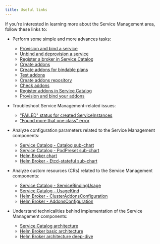 ```yaml
---
title: Useful links
---
```


If you're interested in learning more about the Service Management area, follow these links to:

- Perform some simple and more advances tasks:
  - [Provision and bind a service](../../../03-tutorials/00-service-management/smgt-01-sc-provisioning.md)
  - [Unbind and deprovision a service](../../../03-tutorials/00-service-management/smgt-02-sc-deprovisioning.md)
  - [Register a broker in Service Catalog](../../../03-tutorials/00-service-management/smgt-03-sc-broker-registration.md)
  - [Create addons](../../../03-tutorials/00-service-management/smgt-11-hb-create-addons.md)
  - [Create addons for bindable plans](../../../03-tutorials/00-service-management/smgt-12-hb-bind-addons.md)
  - [Test addons](../../../03-tutorials/00-service-management/smgt-13-hb-test-addons.md)
  - [Create addons repository](../../../03-tutorials/00-service-management/smgt-14-hb-create-addons-repo.md)
  - [Check addons](../../../03-tutorials/00-service-management/smgt-15-hb-check-addons.md)
  - [Register addons in Service Catalog](../../../03-tutorials/00-service-management/smgt-16-hb-register-addons-sc.md)
  - [Provision and bind your addons](../../../03-tutorials/00-service-management/smgt-17-hb-provision-addons-sc.md)

- Troubleshoot Service Management-related issues:
  - ["FAILED" status for created ServiceInstances](../../../04-operation-guides/troubleshooting/smgt-01-instance-failed-status.md)
  - ["Found more that one class" error](../../../04-operation-guides/troubleshooting/smgt-02-id-conflict.md)

- Analyze configuration parameters related to the Service Management components:
  - [Service Catalog - Catalog sub-chart](../../../05-technical-reference/00-configuration-parameters/smgt-01-sc-catalog-subchart.md)
  - [Service Catalog - PodPreset sub-chart](../../../05-technical-reference/00-configuration-parameters/smgt-02-sc-podpreset-subchart.md)
  - [Helm Broker chart](../../../05-technical-reference/00-configuration-parameters/smgt-03-hb-chart.md)
  - [Helm Broker - Etcd-stateful sub-chart](../../../05-technical-reference/00-configuration-parameters/smgt-04-hb-etcd-subchart.md)

- Analyze custom resources (CRs) related to the Service Management components:
  - [Service Catalog - ServiceBindingUsage](../../../05-technical-reference/00-custom-resources/smgt-01-sc-sbu.md)
  - [Service Catalog - UsageKind](../../../05-technical-reference/00-custom-resources/smgt-02-sc-usage-kind.md)
  - [Helm Broker - ClusterAddonsConfiguration](../../../05-technical-reference/00-custom-resources/smgt-03-hb-clusteraddonsconfiguration.md)
  - [Helm Broker - AddonsConfiguration](../../../05-technical-reference/00-custom-resources/smgt-04-hb-addonsconfiguration.md)

- Understand technicalities behind implementation of the Service Management components:
  - [Service Catalog architecture](../../../05-technical-reference/00-architecture/smgt-01-sc.md)
  - [Helm Broker basic architecture](../../../05-technical-reference/00-architecture/smgt-10-hb.md)
  - [Helm Broker architecture deep-dive](../../../05-technical-reference/00-architecture/smgt-11-hb-deep-dive.md)
